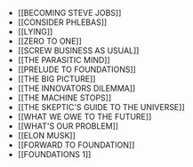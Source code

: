- [[BECOMING STEVE JOBS]] 
- [[CONSIDER PHLEBAS]]
- [[LYING]] 
- [[ZERO TO ONE]]
- [[SCREW BUSINESS AS USUAL]]
- [[THE PARASITIC MIND]]
- [[PRELUDE TO FOUNDATIONS]]
- [[THE BIG PICTURE]]
- [[THE INNOVATORS DILEMMA]]
- [[THE MACHINE STOPS]]
- [[THE SKEPTIC'S GUIDE TO THE UNIVERSE]]
- [[WHAT WE OWE TO THE FUTURE]]
- [[WHAT'S OUR PROBLEM]]
- [[ELON MUSK]]
- [[FORWARD TO FOUNDATION]]
- [[FOUNDATIONS 1]]
